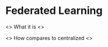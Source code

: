 Federated Learning
=============================


<> What it is <>

<> How compares to centralized <>



